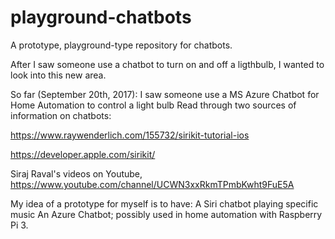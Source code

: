 # playground-chatbots
A prototype, playground-type repository for chatbots. 


After I saw someone use a chatbot to turn on and off a ligthbulb, I wanted to look into this new area. 

So far (September 20th, 2017): 
I saw someone use a MS Azure Chatbot for Home Automation to control a light bulb
Read through two sources of information on chatbots: 

https://www.raywenderlich.com/155732/sirikit-tutorial-ios 

https://developer.apple.com/sirikit/

Siraj Raval's videos on Youtube, https://www.youtube.com/channel/UCWN3xxRkmTPmbKwht9FuE5A

My idea of a prototype for myself is to have: 
A Siri chatbot playing specific music
An Azure Chatbot; possibly used in home automation with Raspberry Pi 3. 
